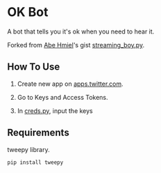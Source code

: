 # OK Bot

A bot that tells you it's ok when you need to hear it.

Forked from [Abe Hmiel](https://gist.github.com/abehmiel)'s gist [streaming_boy.py](https://gist.github.com/abehmiel/da50b27796062f6b71c8585fa07d66c4).

## How To Use
1. Create new app on [apps.twitter.com](https://apps.twitter.com/).

2. Go to Keys and Access Tokens.

3. In [creds.py](https://github.com/homeowmorphism/okbot/blob/master/creds.py), input the keys 


## Requirements 
tweepy library.

```
pip install tweepy
```


